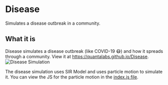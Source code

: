 # Disease
Simulates a disease outbreak in a community.

## What it is
Disease simulates a disease outbreak (like COVID-19 😷) and how it spreads through a community. View it at https://quantalabs.github.io/Disease. 
![Disease Simulation](https://docs.google.com/drawings/d/e/2PACX-1vSLc3-Fwf9NgnlsvLBkKImqEpcLe3Rb1Mk59LpkapM3WDkGY7DlzsjGVeQSmysLQknxoB9wTWZjDLuD/pub?w=960&h=720)

The disease simulation uses SIR Model and uses particle motion to simulate it. You can view the JS for the particle motion in the [index.js file](https://github.com/Quantalabs/Disease/blob/master/index.js).
